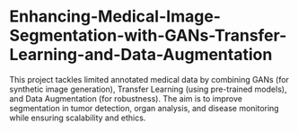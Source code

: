 # Enhancing-Medical-Image-Segmentation-with-GANs-Transfer-Learning-and-Data-Augmentation
This project tackles limited annotated medical data by combining GANs (for synthetic image generation), Transfer Learning (using pre-trained models), and Data Augmentation (for robustness). The aim is to improve segmentation in tumor detection, organ analysis, and disease monitoring while ensuring scalability and ethics.
